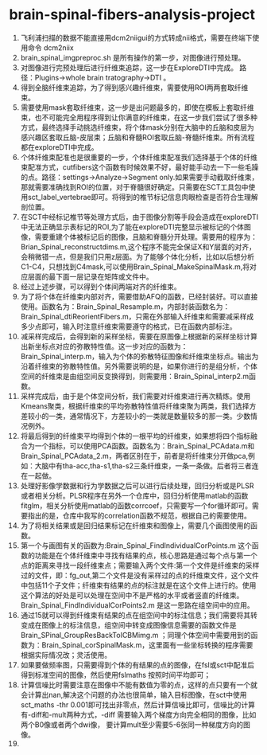 ﻿# brain-spinal-fibers-analysis-project
 1. 飞利浦扫描的数据不能直接用dcm2niigui的方式转成nii格式，需要在终端下使用命令 dcm2niix 
 2. brain_spinal_imgpreproc.sh 是所有操作的第一步，对图像进行预处理。
 3. 对图像进行完预处理后进行纤维束追踪，这一步在ExploreDTI中完成。 路径：Plugins->whole brain tratography->DTI 。
 4. 得到全脑纤维束追踪，为了得到感兴趣纤维束，需要使用ROI两两套取纤维束。
 5. 需要使用mask套取纤维束，这一步是出问题最多的，即使在模板上套取纤维束，也不可能完全用程序得到让你满意的纤维束，在这一步我们尝试了很多种方式，最终选择手动挑选纤维束，将个体mask分别在大脑中的丘脑和皮层为感兴趣区套取丘脑-皮层束；丘脑和脊髓ROI套取丘脑-脊髓纤维束。所有流程都在exploreDTI中完成。
 6. 个体纤维束配准也是很重要的一步，个体纤维束配准我们选择基于个体的纤维束配准方式，cutfibers这个函数有时候效果不好，最好能手动去一下一些毛躁的点。路径：settings->Analyze->Segment only.如果需要手动截取纤维束，那就需要准确找到ROI的位置，对于脊髓很好确定。只需要在SCT工具包中使用sct_label_vertebrae即可。将得到的椎节标记信息肉眼检查是否符合生理解剖位置。
 7. 在SCT中经标记椎节等处理方式后，由于图像分割等手段会造成在exploreDTI中无法正确显示表标记的ROI,为了能在exploreDTI完整显示被标记的个体图像，需要重建个体被标记后的图像，且脑和脊髓分开处理。需要用的程序为：Brian_Spinal_reconstructdims.m,这个程序不能完全保证X和Y层面的对齐，会稍微错一点，但是我们只用z层面。为了能够个体化分析，比如以后想分析C1-C4，只想找到C4mask,可以使用Brain_Spinal_MakeSpinalMask.m,将对应层面的最下面一层记录在矩阵或文件中。
 8. 经过上述步骤，可以得到个体间两端对齐的纤维束。
 9. 为了将个体在纤维束内部对齐，需要借助AFQ的函数，已经封装好。可以直接使用。函数名为：Brain_Spinal_Resample.m，内部封装函数名为：Brain_Spinal_dtiReorientFibers.m，只需在外部输入纤维束和需要减采样成多少点即可，输入时注意纤维束需要遵守的格式，已在函数内部标注。
 10. 减采样完成后，会得到新的采样坐标，需要在原图像上根据新的采样坐标计算出新坐标点对应的弥散特性值。这一步对应的函数为：Brain_Spinal_interp.m，输入为个体的弥散特征图像和纤维束坐标点。输出为沿着纤维束的弥散特性值。另外需要说明的是，如果你进行的是组分析，个体空间的纤维束是由组空间反变换得到，则需要用：Brain_Spinal_interp2.m函数。
 12. 采样完成后，由于是个体空间分析，我们需要对纤维束进行再次精炼。使用Kmeans聚类，根据纤维束的平均弥散特性值将纤维束聚为两类，我们选择方差较小的一类，通常情况下，方差较小的一类就是数量较多的那一类。少数情况例外。
 13. 将最后得到的纤维束平均得到个体的一根平均的纤维束，如果想将四个指标融合为一个指标，可以使用PCA函数。函数名为：Brain_Spinal_PCAdata.m和Brain_Spinal_PCAdata_2.m，两者区别在于，前者是将纤维束分开做pca,例如：大脑中有tha-acc,tha-s1,tha-s2三条纤维束，一条一条做。后者将三者连在一起做。
 14. 处理好影像学数据和行为学数据之后可以进行后续处理，回归分析或是PLSR或者相关分析。PLSR程序在另外一个仓库中，回归分析使用matlab的函数fitglm，相关分析使用matlab的函数corrcoef，只需要写一个for循环即可。需要指出的是，仓库中我写的correlation函数不规范，根据自己的需要使用。
 15. 为了将相关结果或是回归结果标记在纤维束和图像上，需要几个画图使用的函数。
 16. 第一个与画图有关的函数为:Brain_Spinal_FindIndividualCorPoints.m 这个函数的功能是在个体纤维束中寻找有结果的点，核心思路是通过每个点与第一个点的距离来寻找一段纤维束点；需要输入两个文件:第一个文件是纤维束的采样过的文件，即：fg_out,第二个文件是没有采样过的点的纤维束文件，这个文件中包括11个子文件；纤维束有结果的点的标注就是在这个文件上进行的。使用这个算法的好处是可以处理在空间中不是严格的水平或者竖直的纤维束。Brain_Spinal_FindIndividualCorPoints2.m 是这一思路在组空间中的应用。
 17. 通过15就可以得到纤维束有结果的点在组空间中的标注信息；我们需要将其转变成在图像上的标注信息，组空间中转变成图像信息需要的函数文件是Brain_SPinal_GroupResBackToICBMimg.m ；同理个体空间中需要用到的函数为：Brain_Spinal_corSpinalMask.m，这里面有一些坐标转换的程序需要根据实际情况改；灵活使用。
 18. 如果要做频率图，只需要得到个体的有结果的点的图像，在fsl或sct中配准后得到标准空间的图像，然后使用fslmaths 按照时间平均即可；
 19. 计算信噪比时需要注意在图像中不能有数值为零的点，这样的点只要有一个就会计算出nan,解决这个问题的办法也很简单，输入目标图像，在sct中使用sct_maths -thr 0.001即可找出非零点，然后计算信噪比即可，信噪比的计算有-diff和-mult两种方式，-diff 需要输入两个梯度方向完全相同的图像，比如两个B0像或者两个dwi像， 要计算mult至少需要5-6张同一种梯度方向的图像。
 20. 
 
 
 
